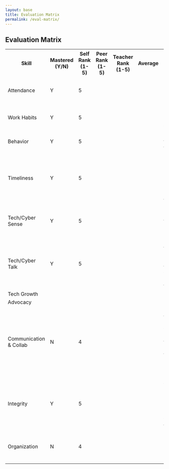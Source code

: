 ```yaml
---
layout: base
title: Evaluation Matrix
permalink: /eval-matrix/
---
```


## Evaluation Matrix

<table>
    <tr>
        <th>Skill</th>
        <th>Mastered (Y/N)</th>
        <th>Self Rank (1-5)</th>
        <th>Peer Rank (1-5)</th>
        <th>Teacher Rank (1-5)</th>
        <th>Average</th>
        <th>Notes/Evidence</th>       
    </tr>
    <tr>
        <td>Attendance</td>
        <td>Y</td>
        <td>5</td>
        <td></td>
        <td></td>
        <td></td>
        <td>I've made it to class on time every single day.</td>
    </tr>
    <tr>
        <td>Work Habits</td>
        <td>Y</td>
        <td>5</td>
        <td></td>
        <td></td>
        <td></td>
        <td>I make sure to purely focus my efforts on CSA when in class.</td>
    </tr>
    <tr>
        <td>Behavior</td>
        <td>Y</td>
        <td>5</td>
        <td></td>
        <td></td>
        <td></td>
        <td>I have been focused and on task in class.</td>
    </tr>
    <tr>
        <td>Timeliness</td>
        <td>Y</td>
        <td>5</td>
        <td></td>
        <td></td>
        <td></td>
        <td>I have so far completed what has been assigned to class on time and with reasonable time to spare.</td>
    </tr>
    <tr>
        <td>Tech/Cyber Sense</td>
        <td>Y</td>
        <td>5</td>
        <td></td>
        <td></td>
        <td></td>
        <td>I have so far understood the terminology and lessons we have done in class.</td>
    </tr>
    <tr>
        <td>Tech/Cyber Talk</td>
        <td>Y</td>
        <td>5</td>
        <td></td>
        <td></td>
        <td></td>
        <td>I am confident that I can convey with correct terminology what I have been doing so far.</td>
    </tr>
    <tr>
        <td>Tech Growth</td>
        <td></td>
        <td></td>
        <td></td>
        <td></td>
        <td></td>
        <td></td>
    </tr>
    <tr>
        <td>Advocacy</td>
        <td></td>
        <td></td>
        <td></td>
        <td></td>
        <td></td>
        <td></td>
    </tr>
    <tr>
        <td>Communication & Collab</td>
        <td>N</td>
        <td>4</td>
        <td></td>
        <td></td>
        <td></td>
        <td>I have been able to effectively communicate with my group but advocating for a certain approach over theirs is something I need to work on.</td>
    </tr>
    <tr>
        <td>Integrity</td>
        <td>Y</td>
        <td>5</td>
        <td></td>
        <td></td>
        <td></td>
        <td>At least in terms of this evaluation matrix, I have answered everything to what I believe is to be the case.</td>
    </tr>
    <tr>
        <td>Organization</td>
        <td>N</td>
        <td>4</td>
        <td></td>
        <td></td>
        <td></td>
        <td>I can certainly improve my planning before beginning to code.</td>
    </tr>
</table>